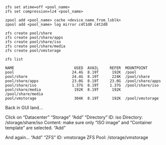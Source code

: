 ```
zfs set atime=off <pool_name>
zfs set compression=lz4 <pool_name>

zpool add <pool_name> cache <device_name_from_lsblk>
zpool add <pool_name> log mirror c4t1d0 c4t2d0

zfs create pool/share
zfs create pool/share/apps 
zfs create pool/share/iso
zfs create pool/share/media
zfs create pool/vmstorage 

zfs list

NAME                           USED  AVAIL     REFER  MOUNTPOINT
pool                          24.4G  8.19T      192K  /pool
pool/share                    24.4G  8.19T      224K  /pool/share
pool/share/apps               23.0G  8.19T     23.0G  /pool/share/apps
pool/share/iso                1.37G  8.19T     1.37G  /pool/share/iso
pool/share/media               192K  8.19T      192K  /pool/share/media
pool/vmstorage                 304K  8.19T      192K  /pool/vmstorage
```

Back in GUI land…

Click on “Datacenter”
“Storage”
“Add”
“Directory”
ID: iso
Directory: /storage/share/iso
Content: make sure only “ISO image” and “Container template” are selected.
“Add”

And again…
“Add”
“ZFS”
ID: vmstorage
ZFS Pool: /storage/vmstorage

